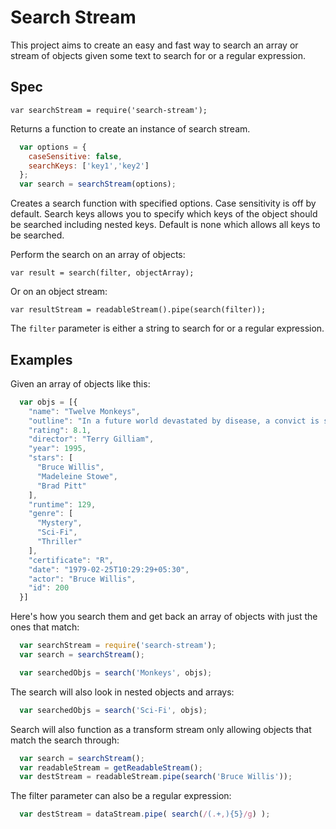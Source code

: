 # Search Stream

This project aims to create an easy and fast way to search an array or stream of objects given some text to search for or a regular expression.

## Spec

`var searchStream = require('search-stream');`

Returns a function to create an instance of search stream.

```JavaScript
  var options = {
    caseSensitive: false,
    searchKeys: ['key1','key2']
  };
  var search = searchStream(options);
```
Creates a search function with specified options. Case sensitivity is off by default.  Search keys allows you to specify which keys of the object should be searched including nested keys.  Default is none which allows all keys to be searched.


Perform the search on an array of objects:

`var result = search(filter, objectArray);`

Or on an object stream:

`var resultStream = readableStream().pipe(search(filter));`

The `filter` parameter is either a string to search for or a regular expression.

## Examples
Given an array of objects like this:
```JavaScript
  var objs = [{
    "name": "Twelve Monkeys",
    "outline": "In a future world devastated by disease, a convict is sent back in time to gather information about the man-made virus that wiped out most of the human population on the planet.",
    "rating": 8.1,
    "director": "Terry Gilliam",
    "year": 1995,
    "stars": [
      "Bruce Willis",
      "Madeleine Stowe",
      "Brad Pitt"
    ],
    "runtime": 129,
    "genre": [
      "Mystery",
      "Sci-Fi",
      "Thriller"
    ],
    "certificate": "R",
    "date": "1979-02-25T10:29:29+05:30",
    "actor": "Bruce Willis",
    "id": 200
  }]
```

Here's how you search them and get back an array of objects with just the ones that match:

```JavaScript
  var searchStream = require('search-stream');
  var search = searchStream();

  var searchedObjs = search('Monkeys', objs);
```

The search will also look in nested objects and arrays:
```JavaScript
  var searchedObjs = search('Sci-Fi', objs);
```

Search will also function as a transform stream only allowing objects that match the search through:
```JavaScript
  var search = searchStream();
  var readableStream = getReadableStream();
  var destStream = readableStream.pipe(search('Bruce Willis'));
```

The filter parameter can also be a regular expression:
```JavaScript
  var destStream = dataStream.pipe( search(/(.+,){5}/g) );
```
